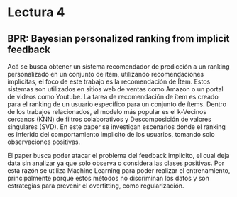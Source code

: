 # Lectura 4

## BPR: Bayesian personalized ranking from implicit feedback

Acá se busca obtener un sistema recomendador de predicción a un ranking personalizado en un conjunto de ítem, utilizando recomendaciones implícitas, el foco de este trabajo es la recomendación de Ítem. Estos sistemas son utilizados en sitios web de ventas como Amazon o un portal de videos como Youtube. La tarea de recomendación de ítem es creado para el ranking de un usuario específico para un conjunto de ítems. Dentro de los trabajos relacionados, el modelo más popular es el k-Vecinos cercanos (KNN) de filtros colaborativos y Descomposición de valores singulares (SVD). En este paper se investigan escenarios donde el ranking es inferido del comportamiento implicito de los usuarios, tomando solo observaciones positivas.

El paper busca poder atacar el problema del feedback implícito, el cual deja data sin analizar ya que solo observa o considera las clases positivas. Por esta razón se utiliza Machine Learning para poder realizar el entrenamiento, principalmente porque estos métodos no discriminan los datos y son estrategias para prevenir el overfitting, como regularización.


